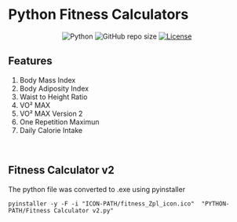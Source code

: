 # Python Fitness Calculators

&nbsp;&nbsp;&nbsp;&nbsp;&nbsp;&nbsp;&nbsp;&nbsp;&nbsp;&nbsp;&nbsp;&nbsp;&nbsp;
&nbsp;&nbsp;&nbsp;&nbsp;&nbsp;&nbsp;&nbsp;&nbsp;&nbsp;&nbsp;&nbsp;&nbsp;&nbsp;
![Python](https://img.shields.io/badge/python-v3.7-blue.svg)
![GitHub repo size](https://img.shields.io/github/repo-size/CliveMlt/Python-Fitness-Calculators?logoColor=green)
[![License](https://img.shields.io/badge/license-MIT-blue.svg)](https://opensource.org/licenses/MIT)

## Features
1. Body Mass Index
2. Body Adiposity Index
3. Waist to Height Ratio
4. VO² MAX
5. VO² MAX Version 2
6. One Repetition Maximun
7. Daily Calorie Intake

<br>

## Fitness Calculator v2
The python file was converted to .exe using pyinstaller

```
pyinstaller -y -F -i "ICON-PATH/fitness_Zpl_icon.ico"  "PYTHON-PATH/Fitness Calculator v2.py"
```
